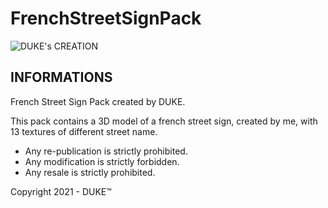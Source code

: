 # FrenchStreetSignPack
![DUKE's CREATION](https://i.imgur.com/D0wCejB.png)
## INFORMATIONS
French Street Sign Pack created by DUKE.

This pack contains a 3D model of a french street sign, created by me, with 13 textures of different street name.

- Any re-publication is strictly prohibited.
- Any modification is strictly forbidden.
- Any resale is strictly prohibited.

Copyright 2021 - DUKE™
